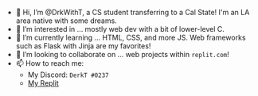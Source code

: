 - 👋 Hi, I’m @DrkWithT, a CS student transferring to a Cal State! I'm an LA area native with some dreams.
- 👀 I’m interested in ... mostly web dev with a bit of lower-level C.
- 🌱 I’m currently learning ... HTML, CSS, and more JS. Web frameworks such as Flask with Jinja are my favorites!
- 💞️ I’m looking to collaborate on ... web projects within `replit.com`!
- 📫 How to reach me:
  - My Discord: `DerkT #0237`
  - [My Replit](https://replit.com/@thelonecodist)

<!---
DrkWithT/DrkWithT is a ✨ special ✨ repository because its `README.md` (this file) appears on your GitHub profile.
You can click the Preview link to take a look at your changes.
--->
